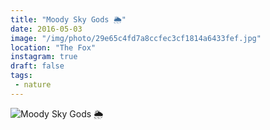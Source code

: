 ```yaml
---
title: "Moody Sky Gods 🌦"
date: 2016-05-03
image: "/img/photo/29e65c4fd7a8ccfec3cf1814a6433fef.jpg"
location: "The Fox"
instagram: true
draft: false
tags:
 - nature
---
```


![Moody Sky Gods 🌦](/img/photo/29e65c4fd7a8ccfec3cf1814a6433fef.jpg)
